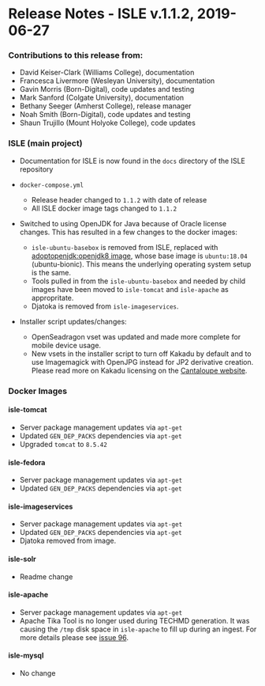 # Release Notes - ISLE v.1.1.2, 2019-06-27

### Contributions to this release from: 

* David Keiser-Clark (Williams College), documentation
* Francesca Livermore (Wesleyan University), documentation
* Gavin Morris (Born-Digital), code updates and testing
* Mark Sanford (Colgate University), documentation
* Bethany Seeger (Amherst College), release manager
* Noah Smith (Born-Digital), code updates and testing
* Shaun Trujillo (Mount Holyoke College), code updates

### ISLE (main project)

* Documentation for ISLE is now found in the `docs` directory of the ISLE repository

* `docker-compose.yml`
  * Release header changed to `1.1.2` with date of release
  * All ISLE docker image tags changed to `1.1.2`
  
* Switched to using OpenJDK for Java because of Oracle license changes. This has resulted in a few changes to the docker images:
  * `isle-ubuntu-basebox` is removed from ISLE, replaced with [adoptopenjdk:openjdk8 image](https://hub.docker.com/r/adoptopenjdk/openjdk8), whose base image is `ubuntu:18.04` (ubuntu-bionic).  This means the underlying operating system setup is the same.
  * Tools pulled in from the `isle-ubuntu-basebox` and needed by child images have been moved to `isle-tomcat` and `isle-apache` as appropritate.
  * Djatoka is removed from `isle-imageservices`.  
  
* Installer script updates/changes:
  * OpenSeadragon vset was updated and made more complete for mobile device usage.
  * New vsets in the installer script to turn off Kakadu by default and to use Imagemagick with OpenJPG instead for JP2 derivative creation.  Please read more on Kakadu licensing on the [Cantaloupe website](https://cantaloupe-project.github.io/manual/4.1/processors.html#KakaduNativeProcessor).

### Docker Images

#### isle-tomcat

* Server package management updates via `apt-get`
* Updated `GEN_DEP_PACKS` dependencies via `apt-get`
* Upgraded `tomcat` to `8.5.42`

#### isle-fedora

* Server package management updates via `apt-get`
* Updated `GEN_DEP_PACKS` dependencies via `apt-get`

#### isle-imageservices

* Server package management updates via `apt-get`
* Updated `GEN_DEP_PACKS` dependencies via `apt-get`
* Djatoka removed from image.

#### isle-solr

* Readme change

#### isle-apache

* Server package management updates via `apt-get`
* Apache Tika Tool is no longer used during TECHMD generation. It was causing the `/tmp` disk space in `isle-apache` to fill up during an ingest.   For more details please see [issue 96](https://github.com/Islandora-Collaboration-Group/ISLE/issues/96).

#### isle-mysql

* No change

